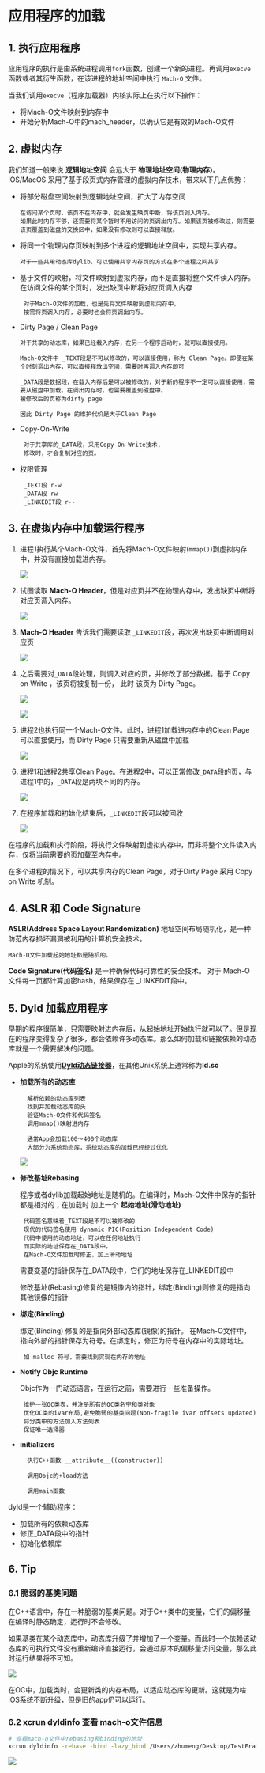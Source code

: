 # 应用程序的加载

## 1. 执行应用程序

应用程序的执行是由系统进程调用`fork`函数，创建一个新的进程。再调用`execve`函数或者其衍生函数，在该进程的地址空间中执行 `Mach-O` 文件。

当我们调用`execve`（程序加载器）内核实际上在执行以下操作：
- 将Mach-O文件映射到内存中
- 开始分析Mach-O中的mach_header，以确认它是有效的Mach-O文件

## 2. 虚拟内存 

我们知道一般来说 **逻辑地址空间** 会远大于 **物理地址空间(物理内存)**。 iOS/MacOS 采用了基于段页式内存管理的虚拟内存技术，带来以下几点优势：

- 将部分磁盘空间映射到逻辑地址空间，扩大了内存空间
  
      在访问某个页时，该页不在内存中，就会发生缺页中断，将该页调入内存。
      如果此时内存不够，还需要将某个暂时不用访问的页调出内存。如果该页被修改过，则需要该页覆盖到磁盘的交换区中，如果没有修改则可以直接释放。


- 将同一个物理内存页映射到多个进程的逻辑地址空间中，实现共享内存。 
  
      对于一些共用动态库dylib，可以使用共享内存页的方式在多个进程之间共享

- 基于文件的映射，将文件映射到虚拟内存，而不是直接将整个文件读入内存。在访问文件的某个页时，发出缺页中断将对应页调入内存

       对于Mach-O文件的加载，也是先将文件映射到虚拟内存中，
       按需将页调入内存，必要时也会将页调出内存。

- Dirty Page / Clean Page 

      对于共享的动态库，如果已经载入内存，在另一个程序启动时，就可以直接使用。

      Mach-O文件中 _TEXT段是不可以修改的，可以直接使用，称为 Clean Page。即便在某个时刻调出内存，可以直接释放出空间，需要时再调入内存即可

      _DATA段是数据段，在载入内存后是可以被修改的，对于新的程序不一定可以直接使用，需要从磁盘中加载。在调出内存时，也需要覆盖到磁盘中。
      被修改后的页称为dirty page 

      因此 Dirty Page 的维护代价是大于Clean Page

- Copy-On-Write 

       对于共享库的_DATA段，采用Copy-On-Write技术,
       修改时，才会复制对应的页。

- 权限管理 
       
       _TEXT段 r-w
       _DATA段 rw-
       _LINKEDIT段 r--

## 3. 在虚拟内存中加载运行程序

1. 进程1执行某个Mach-O文件，首先将Mach-O文件映射(`mmap()`)到虚拟内存中，并没有直接加载进内存。
   
   ![](https://pic.existorlive.cn/%E6%88%AA%E5%B1%8F2021-05-27%20%E4%B8%8A%E5%8D%884.26.38.png)

2. 试图读取 **Mach-O Header**，但是对应页并不在物理内存中，发出缺页中断将对应页调入内存。

    ![](https://pic.existorlive.cn/%E6%88%AA%E5%B1%8F2021-05-27%20%E4%B8%8A%E5%8D%884.26.47.png)

3. **Mach-O Header** 告诉我们需要读取 `_LINKEDIT`段，再次发出缺页中断调用对应页

    ![](https://pic.existorlive.cn/%E6%88%AA%E5%B1%8F2021-05-27%20%E4%B8%8A%E5%8D%884.26.55.png)

4. 之后需要对`_DATA`段处理，则调入对应的页，并修改了部分数据。基于 Copy on Write ，该页将被复制一份， 此时 该页为 Dirty Page。

    ![](https://pic.existorlive.cn/%E6%88%AA%E5%B1%8F2021-05-27%20%E4%B8%8A%E5%8D%884.27.02.png)

    ![](https://pic.existorlive.cn/%E6%88%AA%E5%B1%8F2021-05-27%20%E4%B8%8A%E5%8D%884.27.09.png)

5. 进程2也执行同一个Mach-O文件。此时，进程1加载进内存中的Clean Page 可以直接使用，而 Dirty Page 只需要重新从磁盘中加载 

    ![](https://pic.existorlive.cn/%E6%88%AA%E5%B1%8F2021-05-27%20%E4%B8%8A%E5%8D%884.27.34.png)

6. 进程1和进程2共享Clean Page。在进程2中，可以正常修改`_DATA`段的页，与进程1中的，`_DATA`段是两块不同的内存。

    ![](https://pic.existorlive.cn/%E6%88%AA%E5%B1%8F2021-05-27%20%E4%B8%8A%E5%8D%884.27.48.png)

7. 在程序加载和初始化结束后，`_LINKEDIT`段可以被回收

    ![](https://pic.existorlive.cn/%E6%88%AA%E5%B1%8F2021-05-27%20%E4%B8%8A%E5%8D%884.27.59.png)


在程序的加载和执行阶段，将执行文件映射到虚拟内存中，而非将整个文件读入内存，仅将当前需要的页加载至内存中。

在多个进程的情况下，可以共享内存的Clean Page，对于Dirty Page 采用 Copy on Write 机制。


## 4. ASLR 和 Code Signature

**ASLR(Address Space Layout Randomization)** 地址空间布局随机化，是一种防范内存损坏漏洞被利用的计算机安全技术。
    
    Mach-O文件加载起始地址都是随机的。

**Code Signature(代码签名)** 是一种确保代码可靠性的安全技术。 对于 Mach-O 文件每一页都计算加密hash，结果保存在 _LINKEDIT段中。


## 5. Dyld 加载应用程序

早期的程序很简单，只需要映射进内存后，从起始地址开始执行就可以了。但是现在的程序变得复杂了很多，都会依赖许多动态库。那么如何加载和链接依赖的动态库就是一个需要解决的问题。

Apple的系统使用[**Dyld动态链接器**](dyld)，在其他Unix系统上通常称为**ld.so**



- **加载所有的动态库**
         
        解析依赖的动态库列表
        找到并加载动态库的头
        验证Mach-O文件和代码签名
        调用mmap()映射进内存

        通常App会加载100～400个动态库
        大部分为系统动态库，系统动态库的加载已经经过优化
           
        
  ![](https://pic.existorlive.cn/%E6%88%AA%E5%B1%8F2021-05-27%20%E4%B8%8A%E5%8D%885.44.21.png)
      
- **修改基址Rebasing**
     
     程序或者dylib加载起始地址是随机的。在编译时，Mach-O文件中保存的指针都是相对的；在加载时 加上一个 **起始地址(滑动地址)**

       代码签名意味着_TEXT段是不可以被修改的
       现代的代码签名使用 dynamic PIC(Position Independent Code)
       代码中使用的动态地址，可以在任何地址执行
       而实际的地址保存在_DATA段中，
       在Mach-O文件加载时修正，加上滑动地址

     
     需要变基的指针保存在_DATA段中，它们的地址保存在_LINKEDIT段中

     修改基址(Rebasing)修复的是镜像内的指针，绑定(Binding)则修复的是指向其他镜像的指针

- **绑定(Binding)**
  
   绑定(Binding) 修复的是指向外部动态库(镜像)的指针。
   在Mach-O文件中，指向外部的指针保存为符号。在绑定时，修正为符号在内存中的实际地址。

       如 malloc 符号，需要找到实现在内存的地址

- **Notify Objc Runtime**
  
    Objc作为一门动态语言，在运行之前，需要进行一些准备操作。

       维护一张OC类表，并注册所有的OC类名字和类对象
       优化OC类的ivar布局,避免脆弱的基类问题(Non-fragile ivar offsets updated)
       将分类中的方法加入方法列表
       保证唯一选择器

- **initializers**

        执行C++函数 __attribute__((constructor))

        调用Objc的+load方法

        调用main函数

dyld是一个辅助程序：

- 加载所有的依赖动态库
- 修正_DATA段中的指针
- 初始化依赖库

## 6. Tip

###  6.1 脆弱的基类问题

在C++语言中，存在一种脆弱的基类问题。对于C++类中的变量，它们的偏移量在编译时静态确定，运行时不会修改。

如果基类在某个动态库中，动态库升级了并增加了一个变量。而此时一个依赖该动态库的可执行文件没有重新编译直接运行，会通过原本的偏移量访问变量，那么此时运行结果将不可知。

![](https://pic.existorlive.cn/%E6%88%AA%E5%B1%8F2021-05-27%20%E4%B8%8B%E5%8D%882.55.55.png)


在OC中，加载类时，会更新类的内存布局，以适应动态库的更新。这就是为啥iOS系统不断升级，但是旧的app仍可以运行。

### 6.2 xcrun dyldinfo 查看 mach-o文件信息

```sh 
# 查看mach-o文件中rebasing和binding的地址
xcrun dyldinfo -rebase -bind -lazy_bind /Users/zhumeng/Desktop/TestFramework
```

![](https://pic.existorlive.cn/%E6%88%AA%E5%B1%8F2021-05-27%20%E4%B8%8B%E5%8D%883.00.34.png)




      
       











